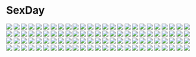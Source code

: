 # SexDay
![](https://konachan.com/image/641c47f85712489810f4f46644478d6f/Konachan.com%20-%2042273%20cc%20code_geass%20green_hair%20red.jpg)
![](https://konachan.com/jpeg/cf43ed900e14e2337a65c24eb9a294ae/Konachan.com%20-%20173556%203rd_eye%20akashi_%28gensou_no_idea%29%20blue_eyes%20brown_hair%20game_cg%20gensou_no_idea%20gloves%20green_eyes%20long_hair%20red_hair%20short_hair%20tears%20twintails.jpg)
![](https://konachan.com/image/2bf689dd3473297a998e8468e010deb1/Konachan.com%20-%2025235%20artoria_pendragon_%28all%29%20chibi%20fate_%28series%29%20fate_stay_night%20fujimura_taiga%20purple%20rider%20saber.jpg)
![](https://konachan.com/image/7b9ea7fe9a045a3e2979d4bc8a67ddb5/Konachan.com%20-%2042454%20ardjet%20ken_marinaris%20mecha%20zone_of_the_enders.jpg)
![](https://konachan.com/image/b92864c7a2a49337fa034a5840de816c/Konachan.com%20-%20119501%20cabbit%20dress%20game_cg%20gothic%20goth-loli%20knife%20lolita_fashion%20long_hair%20midori_no_umi%20red_eyes%20sara_%28midori_no_umi%29%20weapon%20white_hair%20yukie.jpg)
![](https://konachan.com/jpeg/7efcdbf127a6b24528cef868d21c3429/Konachan.com%20-%20237401%20aliasing%20black_hair%20blush%20gray_eyes%20long_hair%20matsunaga_kouyou%20navel%20necklace%20original%20ponytail%20shorts%20white.jpg)
![](https://konachan.com/jpeg/d1d30adca087fe85d139a30e0da5b09c/Konachan.com%20-%20159027%202girls%205_nenme_no_houkago%20azuki_azusa%20black_hair%20blonde_hair%20blue_eyes%20blush%20green_eyes%20kantoku%20panties%20ribbons%20scan%20skirt%20socks%20thighhighs%20underwear.jpg)
![](https://konachan.com/jpeg/4969c4af8367966eaaef74f47b045b96/Konachan.com%20-%20231692%20animal_ears%20blonde_hair%20chibi%20foxgirl%20hat%20kazami_karasu%20multiple_tails%20short_hair%20sleeping%20tail%20touhou%20white%20yakumo_ran.jpg)
![](https://konachan.com/jpeg/1709a04c286594ade5b7c31052b55ca1/Konachan.com%20-%20171499%20animal%20bandage%20blood%20chainsaw%20kazenokaze%20original%20purple_eyes%20red_eyes%20skirt%20snake%20thighhighs%20tie.jpg)
![](https://konachan.com/image/f80dddb30005102c548a67f3b055a1e8/Konachan.com%20-%20192922%20bicolored_eyes%20brown_hair%20candy%20hajida%20lollipop%20long_hair%20original%20skirt%20thighhighs%20zettai_ryouiki.jpg)
![](https://konachan.com/jpeg/0e8e1af09081fbad979a32aa0a1ac86b/Konachan.com%20-%2099996%20blue%20nona-pe%20original%20techgirl.jpg)
![](https://konachan.com/jpeg/a4f56c819cd0b1559a6df2f5fee19562/Konachan.com%20-%20303014%20ass%20bikini%20blush%20hazuki_watora%20loli%20long_hair%20original%20peko%20purple_eyes%20red_hair%20swimsuit%20third-party_edit%20twintails%20wet%20white%20wristwear.jpg)
![](https://konachan.com/image/5fb00af09339d57245eea04fcd0c054f/Konachan.com%20-%20139524%20animal_ears%20blush%20escu%3Ade%20game_cg%20gurenka%20kuon_%28gurenka%29%20long_hair%20nekonyan%20open_shirt%20red_eyes%20red_hair%20underwear.jpg)
![](https://konachan.com/image/de00be150de7bcd35bb77a779291ee48/Konachan.com%20-%2046384%20flandre_scarlet%20touhou%20vampire.jpg)
![](https://konachan.com/jpeg/2029816db2263dea2a1a47f5e4958ab5/Konachan.com%20-%20297924%202girls%20ankkoyom%20anthropomorphism%20breasts%20g11_%28girls_frontline%29%20girls_frontline%20hk416_%28girls_frontline%29%20loli%20signed.jpg)
![](https://konachan.com/image/db95877511fda471042514dbbf524f7e/Konachan.com%20-%20118088%20blonde_hair%20cameltoe%20fate_testarossa%20gloves%20long_hair%20mahou_shoujo_lyrical_nanoha%20mahou_shoujo_lyrical_nanoha_a%27s%20red_eyes%20shunzou%20twintails%20weapon.jpg)
![](https://konachan.com/image/b197fbbda2c23a85e579ba94f87ee546/Konachan.com%20-%20112670%20black_hair%20bow%20brown_eyes%20long_hair%20miwa_shirow%20school_uniform%20skirt%20supercell.jpg)
![](https://konachan.com/jpeg/e62696dfef4641bf52e22d3a9811f903/Konachan.com%20-%20303199%20building%20dress%20gray_hair%20horns%20long_hair%20original%20red_eyes%20touhourh.jpg)
![](https://konachan.com/jpeg/3dd76e2bf02e3790a3fedfcacdc0bc6e/Konachan.com%20-%20223390%20blue_eyes%20blue_hair%20blush%20breasts%20cleavage%20dakun87%20league_of_legends%20long_hair%20navel%20necklace%20purple_eyes%20rainbow%20sona_buvelle%20twintails%20waifu2x.jpg)
![](https://konachan.com/jpeg/a22f7093a6af528f0ecdcce30e8f386e/Konachan.com%20-%20249492%20barefoot%20bikini%20blush%20breasts%20clouds%20food%20green_eyes%20long_hair%20orange_hair%20original%20sky%20swim_ring%20swimsuit%20tree%20water%20watermark.jpg)
![](https://konachan.com/image/409cb99ffaa459a824ae89d91f6aaa9b/Konachan.com%20-%2062884%20black_rock_shooter%20gun%20kuroi_mato%20weapon.jpg)
![](https://konachan.com/jpeg/aeae0b478b5aa346e2a6e3d80cf39d30/Konachan.com%20-%20149765%20game_cg%20navel_%28company%29%20sakurakouji_luna%20suzuhira_hiro%20tsuki_ni_yorisou_otome_no_sahou.jpg)
![](https://konachan.com/jpeg/bac87679e52c32b68fe859798b5f5a72/Konachan.com%20-%20266535%20breasts%20brown_hair%20cleavage%20headdress%20horns%20japanese_clothes%20kimono%20long_hair%20maasa%20magic%20original%20pointed_ears%20umbrella%20waifu2x%20weapon%20yellow_eyes.jpg)
![](https://konachan.com/jpeg/866ae9579ca29c7d954e38ac8c870405/Konachan.com%20-%20298920%20aqua_eyes%20aqua_hair%20boots%20hatsune_miku%20hhgy0925%20long_hair%20skirt%20tattoo%20thighhighs%20tie%20twintails%20vocaloid%20white.jpg)
![](https://konachan.com/image/866a251a971e9245f843187553166619/Konachan.com%20-%2018534%20animal%20animal_ears%20bird%20dress%20high_priest_%28ragnarok_online%29%20priest_%28ragnarok_online%29%20ragnarok_online.jpg)
![](https://konachan.com/image/17e425eba33807218486df410f3d62ba/Konachan.com%20-%20105808%20ass%20nude%20original%20tattoo%20white_hair.jpg)
![](https://konachan.com/image/81f33936094f3a08988feb645cbe11a9/Konachan.com%20-%20214208%20touhou%20xuanlin_jingshuang%20yakumo_yukari.jpg)
![](https://konachan.com/jpeg/8c0e145395045571108d00424eaaf125/Konachan.com%20-%20175680%20cherry_blossoms%20flowers%20japanese_clothes%20juu.%20kimono%20kirigaya_kazuto%20kirigaya_suguha%20sword_art_online%20tsuboi_ryoutarou%20yuuki_asuna.jpg)
![](https://konachan.com/image/b9adc9ba7bf914dfa9dd22f868268542/Konachan.com%20-%2096858%20black_rock_shooter%20scythe%20tagme%20twintails%20weapon%20white_rock_shooter.jpg)
![](https://konachan.com/image/e2d42ed0be0699fab30d705ba30be564/Konachan.com%20-%20255809%20azure_striker_gunvolt%20breasts%20brown_hair%20green_eyes%20logo%20long_hair%20short_hair%20skirt%20tagme_%28artist%29%20valentine%20wink%20wristwear%20yellow_eyes.jpg)
![](https://konachan.com/image/ed477d1c0ab08c9908d0bcb339dc8f37/Konachan.com%20-%20119095%20book%20elbow_gloves%20gloves%20long_hair%20mishima_kurone%20original%20red_eyes%20skirt%20thighhighs%20tiara%20tree%20white_hair.jpg)
![](https://konachan.com/jpeg/edacf99a5d30985b694df2b14b43f094/Konachan.com%20-%20208518%20blue_eyes%20cape%20eyepatch%20flamie_speeddraw%20gloves%20kutani_taku%20rokka_no_yuusha%20underboob%20white_hair.jpg)
![](https://konachan.com/jpeg/b47f9457c69f99c6efdda789771d0f20/Konachan.com%20-%20279183%20aibeya%20breast_hold%20breasts%20brown_hair%20censored%20cum%20game_cg%20hayami_aki%20nipples%20no_bra%20open_shirt%20oryou%20paizuri%20penis%20red_eyes%20short_hair%20skirt.jpg)
![](https://konachan.com/jpeg/c749927fe5bb3938b1ae88d4adbb6666/Konachan.com%20-%20220081%20ass%20kotatsu%20original%20panties%20pantyhose%20sakaura_%28layer255%29%20underwear.jpg)
![](https://konachan.com/jpeg/40120a1707358415df1be5f3b36522d4/Konachan.com%20-%20117237%20fang%20game_cg%20long_hair%20mitha%20nanawind%20purple_eyes%20purple_hair%20school_uniform%20tree%20yuyukana%20yuyuzuki_ako.jpg)
![](https://konachan.com/jpeg/30c3cc3ca297badfbcfba7a8569f5e10/Konachan.com%20-%2038212%20asakura_otome%20asakura_yume%20da_capo_ii.jpg)
![](https://konachan.com/jpeg/07e114a8e7686c5493186d92a67d5416/Konachan.com%20-%2053747%20amami_haruka%20aqua_eyes%20brown_hair%20elbow_gloves%20gloves%20grand_theft_auto%20idolmaster%20parody%20ribbons%20short_hair%20yoshinaga_p.jpg)
![](https://konachan.com/image/177d195bfb4728b83fd7ffaf69dbd03e/Konachan.com%20-%20194024%202girls%20breast_grab%20breasts%20dark_skin%20dragon_quest%20dragon_quest_iv%20long_hair%20manya%20matsuryuu%20minea%20no_bra%20purple_eyes%20purple_hair%20tiara%20wristwear.jpg)
![](https://konachan.com/jpeg/a0277e30df2a989773731e2c90dc1f23/Konachan.com%20-%2025965%20animal%20black%20bleach%20cat%20shihouin_yoruichi%20silhouette.jpg)
![](https://konachan.com/image/d83a2ac7e159e10513196790796eb6de/Konachan.com%20-%20244419%20animal%20bakemonogatari%20black_eyes%20black_hair%20candy%20cat%20glasses%20hanekawa_tsubasa%20lollipop%20long_hair%20ribbons%20shorts%20tagme_%28artist%29%20third-party_edit%20water.jpg)
![](https://konachan.com/image/9bf3f30a1fc2cc8dba437715b78b9ffb/Konachan.com%20-%20272863%20bed%20bow%20cameltoe%20demon%20drink%20fang%20glasses%20headdress%20horns%20maid%20merufena%20panties%20pantyhose%20purple_hair%20sake%20short_hair%20spread_legs%20underwear%20wristwear.jpg)
![](https://konachan.com/image/16b6396e5b66904e31f66df14dcc733e/Konachan.com%20-%20276639%20bed%20blush%20close%20green_eyes%20headband%20konpaku_youmu%20nigou_%28aozoragarou%29%20no_bra%20short_hair%20topless%20touhou%20white_hair.jpg)
![](https://konachan.com/jpeg/bd49b6db9766321d030b7c0617a996f7/Konachan.com%20-%20213966%20anthropomorphism%20ayagi_daifuku%20barefoot%20bed%20brown_eyes%20gray_hair%20kantai_collection%20kasumi_%28kancolle%29%20long_hair%20ponytail%20ribbons%20school_uniform.jpg)
![](https://konachan.com/image/83473849b83538f0b8fe11661df81d5c/Konachan.com%20-%2038201%20animal_ears%20catgirl%20japanese_clothes%20loli%20school_swimsuit%20swimsuit%20tagme.jpg)
![](https://konachan.com/jpeg/8e15df6db29a3f49e41d3aac62b06bae/Konachan.com%20-%20263308%20breasts%20brown_hair%20censored%20fingering%20game_cg%20long_hair%20nipples%20no_bra%20open_shirt%20panties%20pink_eyes%20pubic_hair%20pussy%20skirt%20skirt_lift%20underwear%20wet.jpg)
![](https://konachan.com/image/5ccd3a341bd3878e06ad7cc52cbae5d4/Konachan.com%20-%2071836%20ayakashi_%28pixiv%29%20blonde_hair%20long_hair%20red_eyes%20ribbons%20touhou%20yakumo_yukari.jpg)
![](https://konachan.com/image/06045c867b8a9dfd536d8d55942a9085/Konachan.com%20-%20176862%20abe_nana%20bow%20dress%20elbow_gloves%20futaba_anzu%20gloves%20group%20headband%20honda_mio%20houjou_karen%20idolmaster%20kamiya_nao%20natsu%20sakuma_mayu%20shibuya_rin.jpg)
![](https://konachan.com/image/27bd892e27fe3f952d674d8b80a1e91d/Konachan.com%20-%20174635%20aircraft%20blue_eyes%20brown_hair%20clouds%20combat_vehicle%20drink%20flowers%20gloves%20gun%20long_hair%20original%20ponytail%20short_hair%20sky%20sunflower%20vanipo%20weapon.jpg)
![](https://konachan.com/image/e152318cacf19c12b01b00fbccea5e88/Konachan.com%20-%2090060%20all_male%20densetsu_no_yuusha_no_densetsu%20male%20sion_astal%20white_hair.jpg)
![](https://konachan.com/jpeg/50c6543f86d11138c8a4a50183848e22/Konachan.com%20-%20179153%20blonde_hair%20game_cg%20hapymaher%20headband%20koku%20panties%20pantyhose%20pink_eyes%20purple_eyes%20purple_software%20school_uniform%20toriumi_yuuko%20underwear.jpg)
![](https://konachan.com/image/fba83a2c7b156364330be21340b002cf/Konachan.com%20-%2021845%20idumi_%28munekyun_heart_de_koishiteru%29%20munekyun_heart_de_koishiteru%20tagme.jpg)
![](https://konachan.com/image/a2d42de213accf787ba3ffbff4857f9a/Konachan.com%20-%20191879%20metroid%20samus_aran%20super_smash_bros..jpg)
![](https://konachan.com/image/e8368ffc9fe632a8444b8e3a2709a457/Konachan.com%20-%20142603%20blonde_hair%20blue_eyes%20clouds%20dress%20flowers%20gloves%20iwamoto_james%20original%20ponytail%20sky%20sword%20thighhighs%20tie%20twintails%20weapon.jpg)
![](https://konachan.com/jpeg/7d484d7acea331bf53fccd98f3658974/Konachan.com%20-%20213974%20akky_%28akimi1127%29%20cagliostro_%28granblue_fantasy%29%20granblue_fantasy%20headband%20long_hair%20orange_hair%20red_eyes%20scarf%20skirt.jpg)
![](https://konachan.com/jpeg/5d1b8ef0d12de4268979b54f65b7af9f/Konachan.com%20-%20275615%20blonde_hair%20blood%20flandre_scarlet%20flowers%20katee%20red_eyes%20rose%20short_hair%20sky%20socks%20stars%20touhou%20vampire%20wings.jpg)
![](https://konachan.com/jpeg/37de88a357d0d892bffa817f21250ffa/Konachan.com%20-%20157466%20blush%20gokou_ruri%20kousaka_kirino%20ore_no_imouto_ga_konna_ni_kawaii_wake_ga_nai%20white.jpg)
![](https://konachan.com/jpeg/184d2990e818533f6fa644ad4d878ac6/Konachan.com%20-%20238854%20blush%20cameltoe%20clochette%20game_cg%20hatagami_mei%20masturbation%20panties%20shintaro%20skirt_lift%20thighhighs%20twintails%20underwear%20white_hair%20yellow_eyes.jpg)
![](https://konachan.com/image/cc42524d6b509e1073a582a9438202e1/Konachan.com%20-%20150423%20ace_combat%20d-ka-satellite%20jpeg_artifacts.jpg)
![](https://konachan.com/jpeg/ad2518964c64d12c91b5fa04e75aa651/Konachan.com%20-%20281408%20aqua_eyes%20breasts%20brown_hair%20glasses%20kokusan_moyashi%20long_hair%20navel%20nipples%20original%20panties%20shirt_lift%20skirt%20thighhighs%20underwear%20undressing%20wink.jpg)
![](https://konachan.com/jpeg/cb520610151bd5b435f1e597f43dedd8/Konachan.com%20-%20170976%202girls%20autumn%20black_hair%20blue_hair%20blush%20cube%20green_eyes%20hat%20kanekiyo_miwa%20kurano_ema%20kurano_yae%20leaves%20long_hair%20scan%20scarf%20skirt%20tree.jpg)
![](https://konachan.com/image/bfe6f39b5b5086ee5992261c8464698f/Konachan.com%20-%20102615%20animal_ears%20ass%20blazblue%20boots%20brown_eyes%20brown_hair%20makoto_nanaya%20panties%20thighhighs%20underwear%20usamax.jpg)
![](https://konachan.com/image/6d55d0a0b1c2125d3655ce57d8ff5dab/Konachan.com%20-%20177605%20blonde_hair%20blue_eyes%20braids%20dress%20hat%20headdress%20knife%20long_hair%20maid%20red_eyes%20red_hair%20short_hair%20signed%20thighhighs%20touhou%20vampire%20wings%20wink.jpg)
![](https://konachan.com/image/aaac21348d038488d325047fd4c7b748/Konachan.com%20-%20160756%20bou_nin%20clouds%20grass%20motorcycle%20original%20scenic%20sky.jpg)
![](https://konachan.com/image/e4f91415cf6d83ea02434936a2708fca/Konachan.com%20-%2040699%20clannad%20furukawa_nagisa%20snow.jpg)
![](https://konachan.com/image/c97cd26efec9bcda57e11d4dc413a289/Konachan.com%20-%2095021%20final_fantasy%20final_fantasy_xiii%20final_fantasy_xiii-2%20lightning_farron.jpg)
![](https://konachan.com/jpeg/2741282d788f2c664f028f5e318a1ce4/Konachan.com%20-%20249660%20aqua_eyes%20ass%20beach%20bikini%20blonde_hair%20breasts%20clouds%20gray_hair%20hewsack%20horns%20loli%20long_hair%20red_eyes%20sideboob%20sky%20swimsuit%20umbrella%20water.jpg)
![](https://konachan.com/jpeg/757bbcbaaa485217f737d9f5f7edb12a/Konachan.com%20-%2060928%20all_male%20kagamine_len%20kaito%20kamui_gakupo%20male%20vocaloid.jpg)
![](https://konachan.com/image/a81d876e5b7b952725e44506a1cfecfc/Konachan.com%20-%205828%202girls%20black_hair%20breasts%20cleavage%20hanehane_kiro%20original%20sword%20weapon.jpg)
![](https://konachan.com/image/b3fc5ccfd230b4ac92ff666902fea3c9/Konachan.com%20-%2038244%20blue_hair%20long_hair%20lycoris%20night%20pointed_ears%20purple_eyes%20shuffle%20skirt%20thighhighs%20tick_tack%20tree.jpg)
![](https://konachan.com/image/152e821d5a56546a54a1da775d4d3dff/Konachan.com%20-%2076502%20barefoot%20bed%20bike_shorts%20blue_hair%20blush%20japanese_clothes%20long_hair%20mizune_gin%20pink_eyes%20prism_rhythm%20ribbons%20scan%20sesena_yau%20shorts.jpg)
![](https://konachan.com/image/294b9f96d08d9b6c0784d15b56f93cfb/Konachan.com%20-%2050518%20blush%20cum%20panties%20tagme%20topless%20underwear.jpg)
![](https://konachan.com/image/3ed0e055a289955f3a9d5db9b745be72/Konachan.com%20-%20199147%20blush%20daizenji_suzuka%20game_cg%20gray_hair%20japanese_clothes%20long_hair%20pink_eyes%20reminiscence%20tigre_soft%20tomose_shunsaku.jpg)
![](https://konachan.com/jpeg/a7833cc141efb8e5a45d11cc33cd2bba/Konachan.com%20-%20156021%20blonde_hair%20blush%20breasts%20game_cg%20green_eyes%20kobayakawa_shiho_%28moteore%29%20mote_sugite_shuraba_na_ore%20nipples%20pantyhose%20praline%20sayori.jpg)
![](https://konachan.com/jpeg/0cbc2f2d4c08ede4ed69a29b9b3a6b35/Konachan.com%20-%20124855%20bow%20dress%20fire%20fujiwara_no_mokou%20kamishirasawa_keine%20long_hair%20ryosios%20touhou%20water.jpg)
![](https://konachan.com/jpeg/f135c8ec3550839f9e7205d01c3dd0b0/Konachan.com%20-%20290233%20anthropomorphism%20azur_lane%20blonde_hair%20blue_eyes%20cropped%20le_triomphant_%28azur_lane%29%20nilitsu%20no_bra%20scan%20short_hair%20thighhighs.jpg)
![](https://konachan.com/image/c5eab1e6b6a3cfc302063402bbd6f2c8/Konachan.com%20-%2038358%20lynette_bishop%20miyafuji_yoshika%20perrine-h_clostermann%20sakamoto_mio%20strike_witches.jpg)
![](https://konachan.com/image/90d55872239738297115f7ffaded9c3d/Konachan.com%20-%20184867%20anthropomorphism%20blush%20breasts%20kantai_collection%20loli%20pink_eyes%20pink_hair%20sakuraba_hikaru_%28loveindog%29%20sazanami_%28kancolle%29%20spread_legs%20vibrator.jpg)
![](https://konachan.com/image/efef7337335cfb430b1fd1ea2ded93fc/Konachan.com%20-%2088429%20aqua_hair%20blush%20cake%20christmas%20food%20hat%20hatsune_miku%20snow%20teddy_bear%20thighhighs%20twintails%20vocaloid.jpg)
![](https://konachan.com/image/4b407e70f564fbcbd2feb47fa02e8473/Konachan.com%20-%20242636%20aqua_eyes%20blonde_hair%20bow%20drink%20hakusai%20long_hair%20original%20wristwear.jpg)
![](https://konachan.com/image/bda1fe88fd0862b5fcb91f4a3c0a7417/Konachan.com%20-%20218326%20hoodie%20vocaloid%20voiceroid%20yuzuki_yukari.jpg)
![](https://konachan.com/image/cc7272662937b44ac645c7dcfd87279c/Konachan.com%20-%2090991%20game_cg%20gray_hair%20japanese_clothes%20kurenai_no_tsuki%20long_hair%20miko%20otonashi_akari%20red_eyes%20riv.jpg)
![](https://konachan.com/image/d77813c19cf724747f2ffbf492c02b39/Konachan.com%20-%20206900%20blue_hair%20bow%20flowers%20hat%20jpeg_artifacts%20nagae_iku%20purple_eyes%20ribbons%20short_hair%20skirt%20touhou%20underboob%20youqiniang.jpg)
![](https://konachan.com/jpeg/aac09ab6b8bf9fc2588c301149f591c4/Konachan.com%20-%20116524%20black_hair%20c%3Adrive%20censored%20fingering%20fusataka_shikibu%20game_cg%20kotowari%20kuchinashi_hatsuka%20masturbation%20pussy%20pussy_juice%20twintails.jpg)
![](https://konachan.com/image/bdb688f9a1b3bb0f2518491a1f5fbd18/Konachan.com%20-%2054311%20abe_yoshitoshi%20brown_eyes%20brown_hair%20iwakura_lain%20polychromatic%20scenic%20serial_experiments_lain%20short_hair.jpg)
![](https://konachan.com/jpeg/e78166c5fa9c70c536ce9eb5f6c3ba4a/Konachan.com%20-%20179857%20anus%20ass%20breasts%20cum%20game_cg%20green_eyes%20long_hair%20nipples%20panties%20panty_pull%20peassoft%20pink_hair%20pussy%20pussy_juice%20thighhighs%20uncensored%20underwear.jpg)
![](https://konachan.com/jpeg/12ddf848a4e0b9235996c2aee4f418d3/Konachan.com%20-%20127706%20censored%20game_cg%20green_hair%20mahou_bishoujo_magical_moerin_s%20penis%20pussy%20pussy_juice%20sex%20thighhighs%20wedding_attire.jpg)
![](https://konachan.com/jpeg/cd11d84279e307897a6501ac57f1be5c/Konachan.com%20-%20275582%20animal_ears%20animare%20apron%20breasts%20brown_hair%20cat_smile%20dress%20foxgirl%20garter%20gloves%20maid%20mask%20red%20red_eyes%20short_hair%20smoking%20stockings%20yuura.jpg)
![](https://konachan.com/jpeg/eae35d8cb9b393db105d0eb34db6fb8e/Konachan.com%20-%20288178%20animal_ears%20blonde_hair%20blush%20bodysuit%20breasts%20bunny_ears%20cleavage%20close%20green_eyes%20long_hair%20navel%20nenekoneko%20ponytail%20signed%20tie%20white%20wristwear.jpg)
![](https://konachan.com/image/ef65c06f76e89c4eb97dbcaae6207650/Konachan.com%20-%2085489%20all_male%20caffein%20chain%20eyepatch%20hat%20headphones%20male%20namine_ritsu%20trap%20utau.jpg)
![](https://konachan.com/jpeg/e9cbffc6f2ec567be9d68b67177583be/Konachan.com%20-%20157612%20asahina_aoi%20bakemonogatari%20dangan-ronpa%20food%20gintama%20goggles%20group%20idolmaster%20imai_nobume%20loli%20oshino_shinobu%20shiina_noriko%20swimsuit%20thighhighs.jpg)
![](https://konachan.com/jpeg/8758da22d95fbb439c3d947e8ba28fb0/Konachan.com%20-%20161500%20blonde_hair%20blush%20cameltoe%20erect_nipples%20game_cg%20green_eyes%20long_hair%20no_bra%20ootori_erika%20oozora_itsuki%20open_shirt%20panties%20school_uniform%20underwear.jpg)
![](https://konachan.com/image/5c6fa1bf731187d88e2bee37fb617443/Konachan.com%20-%2078021%20hatsune_miku%20miku_append%20twintails%20vocaloid.jpg)
![](https://konachan.com/image/2ab8bf7cb55e0c0e6d57405344ae632c/Konachan.com%20-%20280545%20animal_ears%20bed%20black_hair%20bunny_ears%20bunnygirl%20gradient%20headband%20kestrel%20long_hair%20pantyhose%20purple_eyes%20sakurajima_mai%20seishun_buta_yarou%20wristwear.jpg)
![](https://konachan.com/image/19d9f1a557334c9a6130b00dace7e5c5/Konachan.com%20-%20280162%20close%20heriki_%28trkj%29%20original%20polychromatic%20reflection.jpg)
![](https://konachan.com/image/68de61f594f71420e7d45bafc91e4826/Konachan.com%20-%2096821%20all_male%20flat_chest%20game_cg%20green_eyes%20green_hair%20male%20nipples%20panties%20ribbons%20short_hair%20tagme_%28artist%29%20thighhighs%20trap%20underwear%20yuri_golovnin.jpg)
![](https://konachan.com/jpeg/dc56c3038e6aa43f337c7b61507427d3/Konachan.com%20-%20278657%20blush%20breasts%20collar%20fang%20idolmaster%20navel%20nipples%20panties%20pink_eyes%20pink_hair%20shirt_lift%20short_hair%20underboob%20underwear%20usa_b%20white%20wristwear.jpg)
![](https://konachan.com/image/11c989fdcc9ae1cd2f0ab206cc3cb7ae/Konachan.com%20-%20249601%20building%20city%20clouds%20hanno%20original%20sunset.jpg)
![](https://konachan.com/image/00578712654dff5a253fe4b251ef3b61/Konachan.com%20-%20125390%20blue_eyes%20crying%20flowers%20japanese_clothes%20long_hair%20megurine_luka%20minatasiro%20petals%20pink_hair%20tree%20vocaloid%20water.jpg)
![](https://konachan.com/jpeg/0b1b2bf93d27d03bb38521178d05ef4b/Konachan.com%20-%20295346%20anthropomorphism%20blonde_hair%20breasts%20cropped%20long_hair%20navel%20nipples%20no_bra%20nopan%20open_shirt%20ribbons%20spread_legs%20takaharu%20undressing%20waifu2x%20yukata.jpg)
![](https://konachan.com/image/777cefd4f55d491dda629507d886f82f/Konachan.com%20-%20166872%20anthropomorphism%20black_hair%20blue_hair%20bodysuit%20cape%20jpeg_artifacts%20long_hair%20navel%20redjuice%20sideboob%20skintight%20sword%20weapon%20yellow_eyes.jpg)
